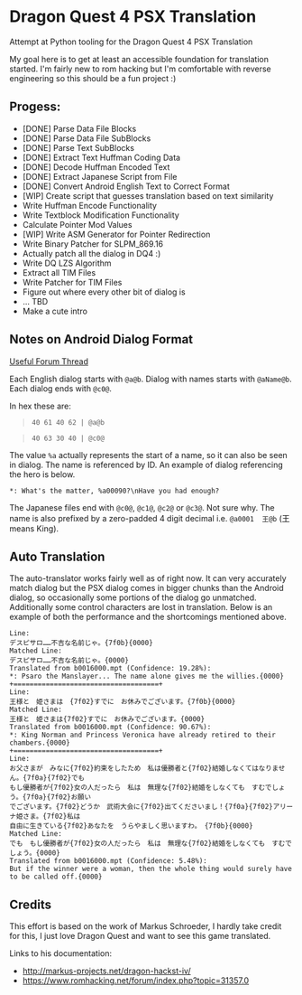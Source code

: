 # Dragon Quest 4 PSX Translation
Attempt at Python tooling for the Dragon Quest 4 PSX Translation

My goal here is to get at least an accessible foundation for translation started. I'm fairly new to rom hacking but I'm comfortable with reverse engineering so this should be a fun project :)

## Progess:

* [DONE] Parse Data File Blocks
* [DONE] Parse Data File SubBlocks
* [DONE] Parse Text SubBlocks
* [DONE] Extract Text Huffman Coding Data
* [DONE] Decode Huffman Encoded Text
* [DONE] Extract Japanese Script from File
* [DONE] Convert Android English Text to Correct Format
* [WIP] Create script that guesses translation based on text similarity
* Write Huffman Encode Functionality
* Write Textblock Modification Functionality
* Calculate Pointer Mod Values
* [WIP] Write ASM Generator for Pointer Redirection
* Write Binary Patcher for SLPM_869.16
* Actually patch all the dialog in DQ4 :)
* Write DQ LZS Algorithm
* Extract all TIM Files
* Write Patcher for TIM Files 
* Figure out where every other bit of dialog is
* ... TBD
* Make a cute intro

## Notes on Android Dialog Format

[Useful Forum Thread](https://www.romhacking.net/forum/index.php?topic=14879.20 )

Each English dialog starts with `@a@b`. Dialog with names starts with `@aName@b`. Each dialog ends with `@c0@`.

In hex these are:

> `40 61 40 62 | @a@b`

> `40 63 30 40 | @c0@`

The value `%a` actually represents the start of a name, so it can also be seen in dialog. The name is referenced by ID. An example of dialog referencing the hero is below.

`*: What's the matter, %a00090?\nHave you had enough?`

The Japanese files end with `@c0@`, `@c1@`, `@c2@` or `@c3@`. Not sure why. The name is also prefixed by a zero-padded 4 digit decimal i.e. `@a0001  王@b` (王 means King).

## Auto Translation

The auto-translator works fairly well as of right now. It can very accurately match dialog but the PSX dialog comes in bigger chunks than the Android dialog, so occasionally some portions of the dialog go unmatched. Additionally some control characters are lost in translation. Below is an example of both the performance and the shortcomings mentioned above.

```
Line:
デスピサロ……不吉な名前じゃ。{7f0b}{0000}
Matched Line:
デスピサロ……不吉な名前じゃ。{0000}
Translated from b0016000.mpt (Confidence: 19.28%):
*: Psaro the Manslayer... The name alone gives me the willies.{0000}
+====================================+
Line:
王様と　姫さまは　{7f02}すでに　お休みでございます。{7f0b}{0000}
Matched Line:
王様と　姫さまは{7f02}すでに　お休みでございます。{0000}
Translated from b0016000.mpt (Confidence: 90.67%):
*: King Norman and Princess Veronica have already retired to their chambers.{0000}
+====================================+
Line:
お父さまが　みなに{7f02}約束をしたため　私は優勝者と{7f02}結婚しなくてはなりません。{7f0a}{7f02}でも　 
もし優勝者が{7f02}女の人だったら　私は　無理な{7f02}結婚をしなくても　すむでしょう。{7f0a}{7f02}お願い 
でございます。{7f02}どうか　武術大会に{7f02}出てくださいまし！{7f0a}{7f02}アリーナ姫さま。{7f02}私は　 
自由に生きている{7f02}あなたを　うらやましく思いますわ。　{7f0b}{0000}
Matched Line:
でも　もし優勝者が{7f02}女の人だったら　私は　無理な{7f02}結婚をしなくても　すむでしょう。{0000}       
Translated from b0016000.mpt (Confidence: 5.48%):
But if the winner were a woman, then the whole thing would surely have to be called off.{0000}
```

## Credits

This effort is based on the work of Markus Schroeder, I hardly take credit for this, I just love Dragon Quest and want to see this game translated.

Links to his documentation:
* http://markus-projects.net/dragon-hackst-iv/
* https://www.romhacking.net/forum/index.php?topic=31357.0